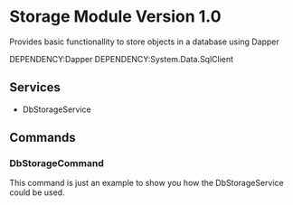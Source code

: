 # Storage Module Version 1.0
Provides basic functionallity to store objects in a database using Dapper

DEPENDENCY:Dapper
DEPENDENCY:System.Data.SqlClient

## Services
- DbStorageService

## Commands
### DbStorageCommand
This command is just an example to show you how the DbStorageService could be used.